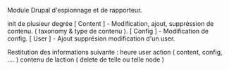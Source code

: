 

Module Drupal d'espionnage et de rapporteur.

init de plusieur degrée 
[ Content ] - Modification, ajout, suppréssion de contenu. ( taxonomy & type de contenu ).
[ Config ] - Modification de config.
[ User ] - Ajout supprésion modification d'un user.



Restitution des informations suivante : 
    heure 
    user
    action ( content, config, .... )
    contenu de laction ( delete de telle ou telle node )

    

